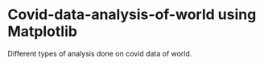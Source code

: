# Covid-data-analysis-of-world using Matplotlib
Different types of analysis done on covid data of world.
